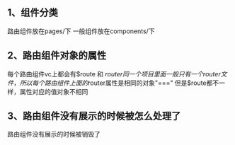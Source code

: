 ## 1、组件分类
路由组件放在pages/下
一般组件放在components/下

## 2、路由组件对象的属性
每个路由组件vc上都会有$route 和 $router
同一个项目里面一般只有一个router文件，所以每个路由组件上面的$router属性是相同的对象"==="
但是$route都不一样，属性对应的值对象不相同

## 3、路由组件没有展示的时候被怎么处理了
路由组件没有展示的时候被销毁了